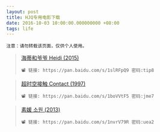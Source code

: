 ```yaml
---
layout: post
title: HJQ专用电影下载
date: 2016-10-03 10:00:00.000000000 +08:00
tags: life
---
```


`注意：请勿转载该页面，仅供个人使用。`

>[海蒂和爷爷 Heidi (2015)](https://movie.douban.com/subject/25958717/)
>
>```
>📽 链接: https://pan.baidu.com/s/1slRFpQ9 密码:tip8
>```

>[超时空接触 Contact (1997)](https://movie.douban.com/subject/1295647/)
>
>```
>📽 链接: https://pan.baidu.com/s/1boVVtF5 密码:jme7
>```

>[素媛 소원 (2013)](https://movie.douban.com/subject/21937452/)
>
>```
>📽 链接: https://pan.baidu.com/s/1nvrV79R 密码:uea2
>```